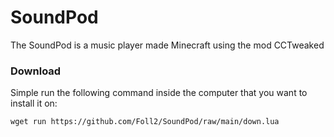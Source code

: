 # SoundPod

The SoundPod is a music player made Minecraft using the mod CCTweaked

### Download

Simple run the following command inside the computer that you want to install it on:
```
wget run https://github.com/Foll2/SoundPod/raw/main/down.lua
```